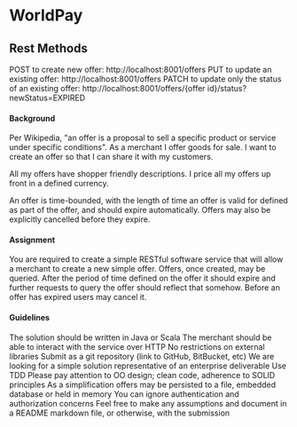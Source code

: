 # WorldPay


## Rest Methods
POST to create new offer: http://localhost:8001/offers
PUT to update an existing offer: http://localhost:8001/offers
PATCH to update only the status of an existing offer: http://localhost:8001/offers/{offer id}/status?newStatus=EXPIRED

#### Background
Per Wikipedia, "an offer is a proposal to sell a specific product or
service under specific conditions". As a merchant I offer goods for
sale. I want to create an offer so that I can share it with my
customers.

All my offers have shopper friendly descriptions. I price all my offers
up front in a defined currency.

An offer is time-bounded, with the length of time an offer is valid for
defined as part of the offer, and should expire automatically. Offers may
also be explicitly cancelled before they expire.

#### Assignment
You are required to create a simple RESTful software service that will
allow a merchant to create a new simple offer. Offers, once created, may be
queried. After the period of time defined on the offer it should expire and
further requests to query the offer should reflect that somehow. Before an offer
has expired users may cancel it.

#### Guidelines
The solution should be written in Java or Scala
The merchant should be able to interact with the service over HTTP
No restrictions on external libraries
Submit as a git repository (link to GitHub, BitBucket, etc)
We are looking for a simple solution representative of an enterprise deliverable
Use TDD
Please pay attention to OO design; clean code, adherence to SOLID principles
As a simplification offers may be persisted to a file, embedded database or held in
memory
You can ignore authentication and authorization concerns
Feel free to make any assumptions and document in a README markdown file, or
otherwise, with the submission